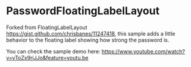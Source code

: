PasswordFloatingLabelLayout
===========================
Forked from FloatingLabelLayout https://gist.github.com/chrisbanes/11247418, this sample adds a little behavior to the floating label showing how strong the password is.

You can check the sample demo here: https://www.youtube.com/watch?v=vToZx9riJJo&feature=youtu.be
